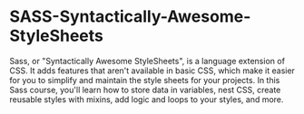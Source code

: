 # SASS-Syntactically-Awesome-StyleSheets

Sass, or "Syntactically Awesome StyleSheets", is a language extension of CSS. It adds features that aren't available in basic CSS, which make it easier for you to simplify and maintain the style sheets for your projects.  In this Sass course, you'll learn how to store data in variables, nest CSS, create reusable styles with mixins, add logic and loops to your styles, and more.
